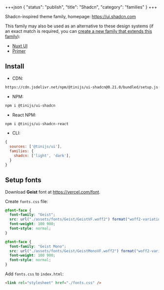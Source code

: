 +++json
{
  "status": "publish",
  "title": "Shadcn",
  "category": "families"
}
+++

Shadcn-inspired theme family, homepage: <https://ui.shadcn.com>

This family may also be used as an alternative to these design systems (if an exact match is required, you can [create a new family that extends this family](/ui/folder-structure)):
- [Nuxt UI](https://ui.nuxt.com)
- [Primer](https://primer.style)

## Install

- CDN:

```txt
https://cdn.jsdelivr.net/npm/@tinijs/ui-shadcn@0.21.0/bundled/setup.js
```

- NPM:

```bash
npm i @tinijs/ui-shadcn
```

- React NPM:

```bash
npm i @tinijs/ui-shadcn-react
```

- CLI:

```js
{
  sources: ['@tinijs/ui'],
  families: {
    shadcn: ['light', 'dark'],
  }
}
```

## Setup fonts

Download **Geist** font at <https://vercel.com/font>.

Create `fonts.css` file:

```css
@font-face {
  font-family: "Geist";
  src: url("./assets/fonts/Geist/GeistVF.woff2") format("woff2-variations");
  font-weight: 100 900;
  font-style: normal;
}

@font-face {
  font-family: "Geist Mono";
  src: url("./assets/fonts/Geist/GeistMonoVF.woff2") format("woff2-variations");
  font-weight: 100 900;
  font-style: normal;
}
```

Add `fonts.css` to `index.html`:

```html
<link rel="stylesheet" href="./fonts.css" />
```
